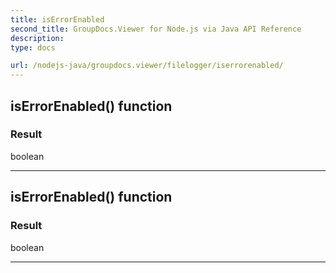 ```yaml
---
title: isErrorEnabled
second_title: GroupDocs.Viewer for Node.js via Java API Reference
description: 
type: docs

url: /nodejs-java/groupdocs.viewer/filelogger/iserrorenabled/
---
```


## isErrorEnabled()  function


### Result
boolean


---


## isErrorEnabled()  function


### Result
boolean


---


